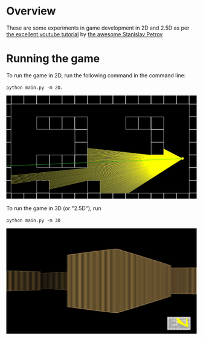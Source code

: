 # Overview

These are some experiments in game development in 2D and 2.5D as per [the excellent youtube tutorial](https://www.youtube.com/watch?v=ECqUrT7IdqQ) by [the awesome  Stanislav Petrov](https://github.com/StanislavPetrovV)

# Running the game

To run the game in 2D, run the following command in the command line:

`python main.py -m 2D`.

![2D screenshot](./image/doom-python-2d.JPG)

To run the game in 3D (or "2.5D"), run

`python main.py -m 3D`

![2.5D screenshot](./image/doom-python-3d.JPG)